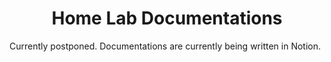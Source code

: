 <div align="center">
  <h1>Home Lab Documentations</h1>
</div>

Currently postponed. Documentations are currently being written in Notion.
